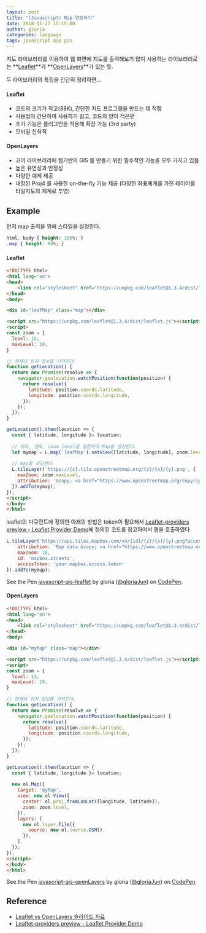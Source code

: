 ```yaml
---
layout: post
title: "(Javascript) Map 연동하기"
date: 2018-11-27 15:15:00
author: gloria
categories: language
tags: javascript map gis
---
```


지도 라이브러리를 이용하여 웹 화면에 지도를 출력해보기
많이 사용하는 라이브러리로는 **[Leaflet](https://openlayers.org/)**과 **[OpenLayers](https://openlayers.org/)**가 있는 듯.

두 라이브러리의 특징을 간단히 정리하면...
#### Leaflet
- 코드의 크기가 작고(38K), 간단한 지도 프로그램을 만드는 데 적합
- 사용법이 간단하여 사용하기 쉽고, 코드의 양이 적은편
- 추가 기능은 플러그인을 적용해 확장 가능 (3rd party)
- 모바일 친화적

#### OpenLayers
- 코어 라이브러리에 웹기반의 GIS 를 만들기 위한 필수적인 기능을 모두 가지고 있음
- 높은 유연성과 안정성
- 다양한 예제 제공
- 내장된 Proj4 를 사용한 on-the-fly 기능 제공 (다양한 좌표체계를 가진 레이어를 타일지도의 체계로 투영)





## Example
먼저 map 출력을 위해 스타일을 설정한다.
```css
html, body { height: 100%; }
.map { height: 80%; }
```

#### Leaflet
```html
<!DOCTYPE html>
<html lang="en">
<head>
    <link rel="stylesheet" href="https://unpkg.com/leaflet@1.3.4/dist/leaflet.css">
</head>
<body>

<div id="leafMap" class="map"></div>

<script src="https://unpkg.com/leaflet@1.3.4/dist/leaflet.js"></script>
<script>
const zoom = {
  level: 15,
  maxLevel: 19,
}

// 현재의 위치 정보를 가져온다.
function getLocation() {
  return new Promise(resolve => {
    navigator.geolocation.watchPosition(function(position) {
      return resolve({
        latitude: position.coords.latitude,
        longitude: position.coords.longitude,
      });
    });
  });
}

getLocation().then(location => {
  const { latitude, longitude }= location;
  
  // 위도, 경도, zoom level을 설정하여 Map을 생성한다.
  let mymap = L.map('leafMap').setView([latitude, longitude], zoom.level);
  
  // map을 로딩한다
  L.tileLayer('https://{s}.tile.openstreetmap.org/{z}/{x}/{y}.png', {
    maxZoom: zoom.maxLevel,
    attribution: '&copy; <a href="https://www.openstreetmap.org/copyright">OpenStreetMap</a> contributors'
  }).addTo(mymap);
});
</script>
</body>
</html>
```

leaflet의 다큐먼트에 정의한 아래의 방법은 token이 필요해서 [Leaflet-providers preview - Leaflet Provider Demo](https://leaflet-extras.github.io/leaflet-providers/preview/)에 정의된 코드를 참고하여서 맵을 호출하였다
```javascript
L.tileLayer('https://api.tiles.mapbox.com/v4/{id}/{z}/{x}/{y}.png?access_token={accessToken}', {
    attribution: 'Map data &copy; <a href="https://www.openstreetmap.org/">OpenStreetMap</a> contributors, <a href="https://creativecommons.org/licenses/by-sa/2.0/">CC-BY-SA</a>, Imagery © <a href="https://www.mapbox.com/">Mapbox</a>',
    maxZoom: 18,
    id: 'mapbox.streets',
    accessToken: 'your.mapbox.access.token'
}).addTo(mymap);
```

<p data-height="265" data-theme-id="0" data-slug-hash="NEEGEJ" data-default-tab="js,result" data-user="gloriaJun" data-pen-title="javascript-gis-leaflet" class="codepen">See the Pen <a href="https://codepen.io/gloriaJun/pen/NEEGEJ/">javascript-gis-leaflet</a> by gloria (<a href="https://codepen.io/gloriaJun">@gloriaJun</a>) on <a href="https://codepen.io">CodePen</a>.</p>
<script async src="https://static.codepen.io/assets/embed/ei.js"></script>


#### OpenLayers
```html
<!DOCTYPE html>
<html lang="en">
<head>
    <link rel="stylesheet" href="https://unpkg.com/leaflet@1.3.4/dist/leaflet.css">
</head>
<body>

<div id="myMap" class="map"></div>

<script src="https://unpkg.com/leaflet@1.3.4/dist/leaflet.js"></script>
<script>
const zoom = {
  level: 15,
  maxLevel: 19,
}

// 현재의 위치 정보를 가져온다.
function getLocation() {
  return new Promise(resolve => {
    navigator.geolocation.watchPosition(function(position) {
      return resolve({
        latitude: position.coords.latitude,
        longitude: position.coords.longitude,
      });
    });
  });
}

getLocation().then(location => {
  const { latitude, longitude }= location;
  
  new ol.Map({
    target: 'myMap',
    view: new ol.View({
      center: ol.proj.fromLonLat([longitude, latitude]),
      zoom: zoom.level,
    }),
    layers: [
      new ol.layer.Tile({
        source: new ol.source.OSM(),
      }),
    ],
  });
});
</script>
</body>
</html>
```

<p data-height="265" data-theme-id="0" data-slug-hash="Oaayqa" data-default-tab="js,result" data-user="gloriaJun" data-pen-title="javascript-gis-openLayers" class="codepen">See the Pen <a href="https://codepen.io/gloriaJun/pen/Oaayqa/">javascript-gis-openLayers</a> by gloria (<a href="https://codepen.io/gloriaJun">@gloriaJun</a>) on <a href="https://codepen.io">CodePen</a>.</p>
<script async src="https://static.codepen.io/assets/embed/ei.js"></script>


## Reference
- [Leaflet vs OpenLayers 슬라이드 자료](http://ivansanchez.github.io/leaflet-vs-openlayers-slides/#/)
- [Leaflet-providers preview - Leaflet Provider Demo](https://leaflet-extras.github.io/leaflet-providers/preview/)
